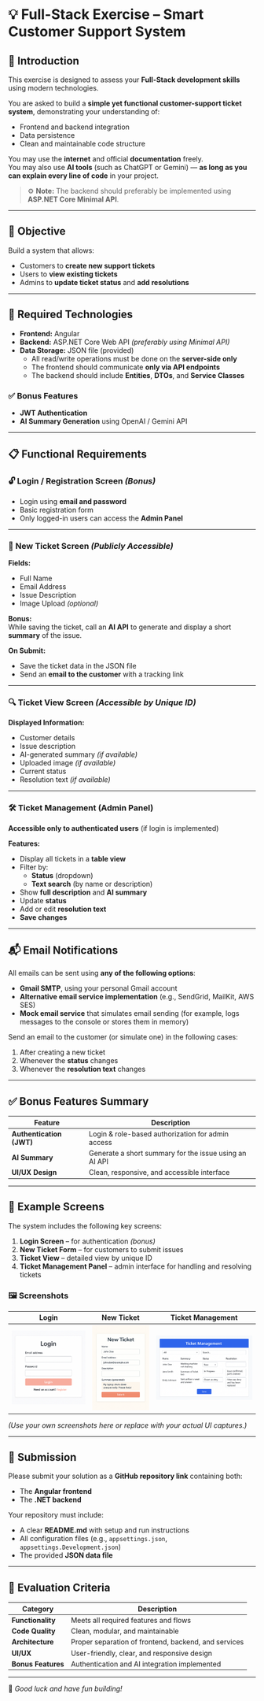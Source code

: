 # 💡 Full-Stack Exercise – Smart Customer Support System

## 🏁 Introduction
This exercise is designed to assess your **Full-Stack development skills** using modern technologies.

You are asked to build a **simple yet functional customer-support ticket system**, demonstrating your understanding of:
- Frontend and backend integration  
- Data persistence  
- Clean and maintainable code structure  

You may use the **internet** and official **documentation** freely.  
You may also use **AI tools** (such as ChatGPT or Gemini) — **as long as you can explain every line of code** in your project.

> ⚙️ **Note:** The backend should preferably be implemented using **ASP.NET Core Minimal API**.

---

## 🎯 Objective
Build a system that allows:
- Customers to **create new support tickets**
- Users to **view existing tickets**
- Admins to **update ticket status** and **add resolutions**

---

## 🧰 Required Technologies

- **Frontend:** Angular  
- **Backend:** ASP.NET Core Web API *(preferably using Minimal API)*  
- **Data Storage:** JSON file (provided)  
  - All read/write operations must be done on the **server-side only**
  - The frontend should communicate **only via API endpoints**
  - The backend should include **Entities**, **DTOs**, and **Service Classes**

### ✅ Bonus Features
- **JWT Authentication**
- **AI Summary Generation** using OpenAI / Gemini API

---

## 📋 Functional Requirements

### 🔓 Login / Registration Screen *(Bonus)*
- Login using **email and password**
- Basic registration form
- Only logged-in users can access the **Admin Panel**

---

### 📝 New Ticket Screen *(Publicly Accessible)*

**Fields:**
- Full Name  
- Email Address  
- Issue Description  
- Image Upload *(optional)*

**Bonus:**  
While saving the ticket, call an **AI API** to generate and display a short **summary** of the issue.

**On Submit:**
- Save the ticket data in the JSON file  
- Send an **email to the customer** with a tracking link  

---

### 🔍 Ticket View Screen *(Accessible by Unique ID)*

**Displayed Information:**
- Customer details  
- Issue description  
- AI-generated summary *(if available)*  
- Uploaded image *(if available)*  
- Current status  
- Resolution text *(if available)*

---

### 🛠️ Ticket Management (Admin Panel)

**Accessible only to authenticated users** (if login is implemented)

**Features:**
- Display all tickets in a **table view**
- Filter by:
  - **Status** (dropdown)
  - **Text search** (by name or description)
- Show **full description** and **AI summary**
- Update **status**
- Add or edit **resolution text**
- **Save changes**

---

## 📬 Email Notifications

All emails can be sent using **any of the following options**:
- **Gmail SMTP**, using your personal Gmail account  
- **Alternative email service implementation** (e.g., SendGrid, MailKit, AWS SES)  
- **Mock email service** that simulates email sending (for example, logs messages to the console or stores them in memory)

Send an email to the customer (or simulate one) in the following cases:
1. After creating a new ticket  
2. Whenever the **status** changes  
3. Whenever the **resolution text** changes  

---

## ✅ Bonus Features Summary

| Feature | Description |
|----------|--------------|
| **Authentication (JWT)** | Login & role-based authorization for admin access |
| **AI Summary** | Generate a short summary for the issue using an AI API |
| **UI/UX Design** | Clean, responsive, and accessible interface |

---

## 📸 Example Screens

The system includes the following key screens:

1. **Login Screen** – for authentication *(bonus)*  
2. **New Ticket Form** – for customers to submit issues  
3. **Ticket View** – detailed view by unique ID  
4. **Ticket Management Panel** – admin interface for handling and resolving tickets  

### 🖼️ Screenshots

| Login | New Ticket | Ticket Management |
|:------:|:-----------:|:----------------:|
| ![Login Screenshot](./login.png#gh-light-mode-only) | ![New Ticket Screenshot](./new-ticket.png#gh-light-mode-only) | ![Ticket Management Screenshot](./ticket-manage.png#gh-light-mode-only) |

*(Use your own screenshots here or replace with your actual UI captures.)*

---

## 🚀 Submission

Please submit your solution as a **GitHub repository link** containing both:
- The **Angular frontend**
- The **.NET backend**

Your repository must include:
- A clear **README.md** with setup and run instructions  
- All configuration files (e.g., `appsettings.json`, `appsettings.Development.json`)  
- The provided **JSON data file**

---

## 🧾 Evaluation Criteria

| Category | Description |
|-----------|-------------|
| **Functionality** | Meets all required features and flows |
| **Code Quality** | Clean, modular, and maintainable |
| **Architecture** | Proper separation of frontend, backend, and services |
| **UI/UX** | User-friendly, clear, and responsive design |
| **Bonus Features** | Authentication and AI integration implemented |

---

🧠 *Good luck and have fun building!*
